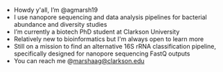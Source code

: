 - Howdy y'all, I’m @agmarsh19
- I use nanopore sequencing and data analysis pipelines for bacterial abundance and diversity studies
- I’m currently a biotech PhD student at Clarkson University 
- Relatively new to bioinformatics but I'm always open to learn more
- Still on a mission to find an alternative 16S rRNA classification pipeline, specifically designed for nanopore sequencing FastQ outputs
- You can reach me @marshaag@clarkson.edu

<!---
agmarsh19/agmarsh19 is a ✨ special ✨ repository because its `README.md` (this file) appears on your GitHub profile.
You can click the Preview link to take a look at your changes.
--->
